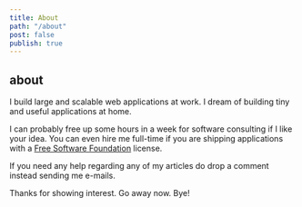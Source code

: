 ```yaml
---
title: About
path: "/about"
post: false
publish: true
---
```


## about

I build large and scalable web applications at work. I dream of building tiny and useful applications at home.

I can probably free up some hours in a week for software consulting if I like your idea. You can even hire me full-time if you are shipping applications with a [Free Software Foundation](https://www.gnu.org/licenses/license-list.html) license.

If you need any help regarding any of my articles do drop a comment instead sending me e-mails.

Thanks for showing interest. Go away now. Bye!
